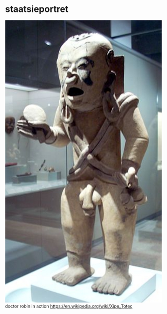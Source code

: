 # staatsieportret
![](https://github.com/nondejus/staatsieportret/blob/main/ArtBoard%20Image%20(204).jpg)
doctor robin in action
https://en.wikipedia.org/wiki/Xipe_Totec
